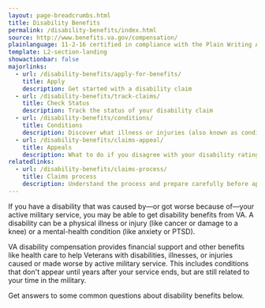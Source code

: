 ```yaml
---
layout: page-breadcrumbs.html
title: Disability Benefits
permalink: /disability-benefits/index.html
source: http://www.benefits.va.gov/compensation/
plainlanguage: 11-2-16 certified in compliance with the Plain Writing Act
template: L2-section-landing
showactionbar: false
majorlinks:
  - url: /disability-benefits/apply-for-benefits/
    title: Apply
    description: Get started with a disability claim
  - url: /disability-benefits/track-claims/
    title: Check Status
    description: Track the status of your disability claim
  - url: /disability-benefits/conditions/
    title: Conditions
    description: Discover what illness or injuries (also known as conditions) qualify you for benefits
  - url: /disability-benefits/claims-appeal/
    title: Appeals
    description: What to do if you disagree with your disability rating decision
relatedlinks:
  - url: /disability-benefits/claims-process/
    title: Claims process
    description: Understand the process and prepare carefully before applying.     
---
```


If you have a disability that was caused by—or got worse because of—your active military service, you may be able to get disability benefits from VA. A disability can be a physical illness or injury (like cancer or damage to a knee) or a mental-health condition (like anxiety or PTSD).

VA disability compensation provides financial support and other benefits like health care to help Veterans with disabilities, illnesses, or injuries caused or made worse by active military service. This includes conditions that don't appear until years after your service ends, but are still related to your time in the military.

Get answers to some common questions about disability benefits below.
